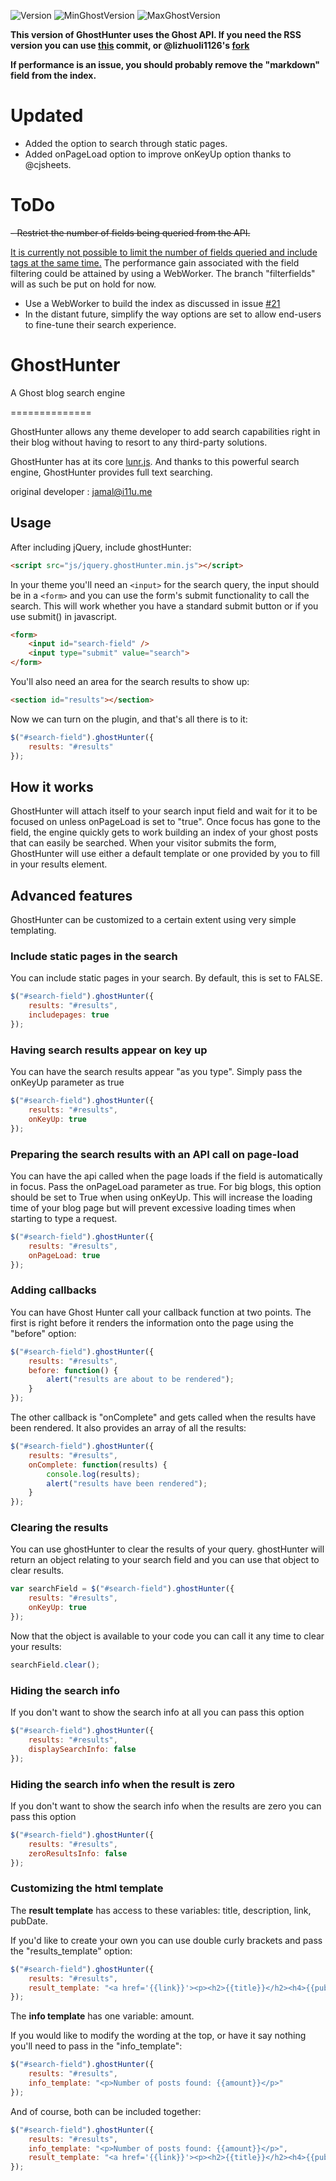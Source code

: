 ![Version](https://img.shields.io/badge/Version-0.3.5-blue.svg)
![MinGhostVersion](https://img.shields.io/badge/Min%20Ghost%20v.-%3E%3D%200.7.x-red.svg)
![MaxGhostVersion](https://img.shields.io/badge/Max%20Ghost%20v.-%3E%3D%200.x.x-red.svg)

**This version of GhostHunter uses the Ghost API. If you need the RSS version you can use [this](https://github.com/jamalneufeld/ghostHunter/commit/2e721620868d127e9e688145fabcf5f86249d11b) commit, or @lizhuoli1126's [fork](https://github.com/dreampiggy/ghostHunter)**

**If performance is an issue, you should probably remove the "markdown" field from the index.**

# Updated
- Added the option to search through static pages.
- Added onPageLoad option to improve onKeyUp option thanks to @cjsheets.

# ToDo
~~- Restrict the number of fields being queried from the API.~~

[It is currently not possible to limit the number of fields queried and include tags at the same time.](https://github.com/TryGhost/Ghost/issues/5615)
The performance gain associated with the field filtering could be attained by using a WebWorker.
The branch "filterfields" will as such be put on hold for now.

- Use a WebWorker to build the index as discussed in issue [#21](https://github.com/jamalneufeld/ghostHunter/issues/21)
- In the distant future, simplify the way options are set to allow end-users to fine-tune their search experience.

# GhostHunter
A Ghost blog search engine

==============

GhostHunter allows any theme developer to add search capabilities right in their blog without having to resort to any third-party solutions. 

GhostHunter has at its core [lunr.js](http://lunrjs.com). And thanks to this powerful search engine, GhostHunter provides full text searching.

original developer : jamal@i11u.me

## Usage

After including jQuery, include ghostHunter:

````html
<script src="js/jquery.ghostHunter.min.js"></script>
````

In your theme you'll need an `<input>` for the search query, the input should be in a `<form>` and you can use the form's submit functionality to call the search. This will work whether you have a standard submit button or if you use submit() in javascript.

````html
<form>
    <input id="search-field" />
    <input type="submit" value="search">
</form>
````

You'll also need an area for the search results to show up:

````html
<section id="results"></section>
````

Now we can turn on the plugin, and that's all there is to it:

````js
$("#search-field").ghostHunter({
    results: "#results"
});
````

## How it works

GhostHunter will attach itself to your search input field and wait for it to be focused on unless onPageLoad is set to "true". Once focus has gone to the field, the engine quickly gets to work building an index of your ghost posts that can easily be searched. When your visitor submits the form, GhostHunter will use either a default template or one provided by you to fill in your results element.

## Advanced features

GhostHunter can be customized to a certain extent using very simple templating. 


### Include static pages in the search

You can include static pages in your search. By default, this is set to FALSE.

````js
$("#search-field").ghostHunter({
    results: "#results",
    includepages: true
});
````


### Having search results appear on key up

You can have the search results appear "as you type". Simply pass the onKeyUp parameter as true

````js
$("#search-field").ghostHunter({
    results: "#results",
    onKeyUp: true
});
````

### Preparing the search results with an API call on page-load

You can have the api called when the page loads if the field is automatically in focus. Pass the onPageLoad parameter as true.
For big blogs, this option should be set to True when using onKeyUp. This will increase the loading time of your blog page but will prevent excessive loading times when starting to type a request.

````js
$("#search-field").ghostHunter({
    results: "#results",
    onPageLoad: true
});
````

### Adding callbacks

You can have Ghost Hunter call your callback function at two points. The first is right before it renders the information onto the page using the "before" option:

````js
$("#search-field").ghostHunter({
    results: "#results",
    before: function() {
        alert("results are about to be rendered");
    }
});
````

The other callback is "onComplete" and gets called when the results have been rendered. It also provides an array of all the results:

````js
$("#search-field").ghostHunter({
    results: "#results",
    onComplete: function(results) {
        console.log(results);
        alert("results have been rendered");
    }
});
````

### Clearing the results

You can use ghostHunter to clear the results of your query. ghostHunter will return an object relating to your search field and you can use that object to clear results.

````js
var searchField = $("#search-field").ghostHunter({
    results: "#results",
    onKeyUp: true
});
````

Now that the object is available to your code you can call it any time to clear your results:

````js
searchField.clear();
````

### Hiding the search info

If you don't want to show the search info at all you can pass this option

````js
$("#search-field").ghostHunter({
    results: "#results",
    displaySearchInfo: false
});
````

### Hiding the search info when the result is zero

If you don't want to show the search info when the results are zero you can pass this option
````js
$("#search-field").ghostHunter({
    results: "#results",
    zeroResultsInfo: false
});
````

### Customizing the html template

The **result template** has access to these variables: title, description, link, pubDate.

If you'd like to create your own you can use double curly brackets and pass the "results_template" option:

````js
$("#search-field").ghostHunter({
    results: "#results",
    result_template: "<a href='{{link}}'><p><h2>{{title}}</h2><h4>{{pubDate}}</h4>{{description}}</p></a>"
});
````

The **info template** has one variable: amount.

If you would like to modify the wording at the top, or have it say nothing you'll need to pass in the "info_template":

````js
$("#search-field").ghostHunter({
    results: "#results",
    info_template: "<p>Number of posts found: {{amount}}</p>"
});
````

And of course, both can be included together:

````js
$("#search-field").ghostHunter({
    results: "#results",
    info_template: "<p>Number of posts found: {{amount}}</p>",
    result_template: "<a href='{{link}}'><p><h2>{{title}}</h2><h4>{{pubDate}}</h4>{{description}}</p></a>"
});
````
